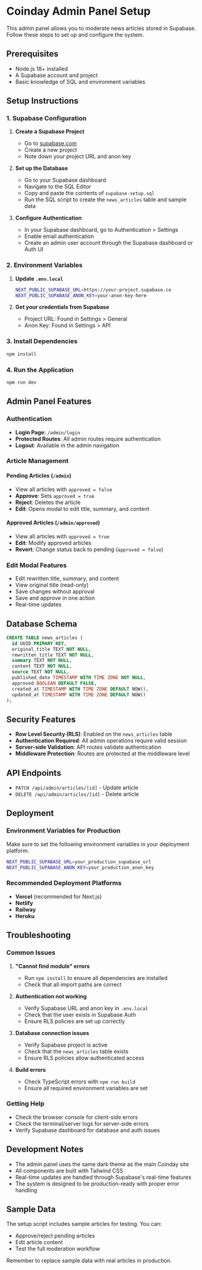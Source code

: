 # Coinday Admin Panel Setup

This admin panel allows you to moderate news articles stored in Supabase. Follow these steps to set up and configure the system.

## Prerequisites

- Node.js 18+ installed
- A Supabase account and project
- Basic knowledge of SQL and environment variables

## Setup Instructions

### 1. Supabase Configuration

1. **Create a Supabase Project**
   - Go to [supabase.com](https://supabase.com)
   - Create a new project
   - Note down your project URL and anon key

2. **Set up the Database**
   - Go to your Supabase dashboard
   - Navigate to the SQL Editor
   - Copy and paste the contents of `supabase-setup.sql`
   - Run the SQL script to create the `news_articles` table and sample data

3. **Configure Authentication**
   - In your Supabase dashboard, go to Authentication > Settings
   - Enable email authentication
   - Create an admin user account through the Supabase dashboard or Auth UI

### 2. Environment Variables

1. **Update `.env.local`**
   ```bash
   NEXT_PUBLIC_SUPABASE_URL=https://your-project.supabase.co
   NEXT_PUBLIC_SUPABASE_ANON_KEY=your-anon-key-here
   ```

2. **Get your credentials from Supabase**
   - Project URL: Found in Settings > General
   - Anon Key: Found in Settings > API

### 3. Install Dependencies

```bash
npm install
```

### 4. Run the Application

```bash
npm run dev
```

## Admin Panel Features

### Authentication
- **Login Page**: `/admin/login`
- **Protected Routes**: All admin routes require authentication
- **Logout**: Available in the admin navigation

### Article Management

#### Pending Articles (`/admin`)
- View all articles with `approved = false`
- **Approve**: Sets `approved = true`
- **Reject**: Deletes the article
- **Edit**: Opens modal to edit title, summary, and content

#### Approved Articles (`/admin/approved`)
- View all articles with `approved = true`
- **Edit**: Modify approved articles
- **Revert**: Change status back to pending (`approved = false`)

### Edit Modal Features
- Edit rewritten title, summary, and content
- View original title (read-only)
- Save changes without approval
- Save and approve in one action
- Real-time updates

## Database Schema

```sql
CREATE TABLE news_articles (
  id UUID PRIMARY KEY,
  original_title TEXT NOT NULL,
  rewritten_title TEXT NOT NULL,
  summary TEXT NOT NULL,
  content TEXT NOT NULL,
  source TEXT NOT NULL,
  published_date TIMESTAMP WITH TIME ZONE NOT NULL,
  approved BOOLEAN DEFAULT FALSE,
  created_at TIMESTAMP WITH TIME ZONE DEFAULT NOW(),
  updated_at TIMESTAMP WITH TIME ZONE DEFAULT NOW()
);
```

## Security Features

- **Row Level Security (RLS)**: Enabled on the `news_articles` table
- **Authentication Required**: All admin operations require valid session
- **Server-side Validation**: API routes validate authentication
- **Middleware Protection**: Routes are protected at the middleware level

## API Endpoints

- `PATCH /api/admin/articles/[id]` - Update article
- `DELETE /api/admin/articles/[id]` - Delete article

## Deployment

### Environment Variables for Production
Make sure to set the following environment variables in your deployment platform:

```bash
NEXT_PUBLIC_SUPABASE_URL=your_production_supabase_url
NEXT_PUBLIC_SUPABASE_ANON_KEY=your_production_anon_key
```

### Recommended Deployment Platforms
- **Vercel** (recommended for Next.js)
- **Netlify**
- **Railway**
- **Heroku**

## Troubleshooting

### Common Issues

1. **"Cannot find module" errors**
   - Run `npm install` to ensure all dependencies are installed
   - Check that all import paths are correct

2. **Authentication not working**
   - Verify Supabase URL and anon key in `.env.local`
   - Check that the user exists in Supabase Auth
   - Ensure RLS policies are set up correctly

3. **Database connection issues**
   - Verify Supabase project is active
   - Check that the `news_articles` table exists
   - Ensure RLS policies allow authenticated access

4. **Build errors**
   - Check TypeScript errors with `npm run build`
   - Ensure all required environment variables are set

### Getting Help

- Check the browser console for client-side errors
- Check the terminal/server logs for server-side errors
- Verify Supabase dashboard for database and auth issues

## Development Notes

- The admin panel uses the same dark theme as the main Coinday site
- All components are built with Tailwind CSS
- Real-time updates are handled through Supabase's real-time features
- The system is designed to be production-ready with proper error handling

## Sample Data

The setup script includes sample articles for testing. You can:
- Approve/reject pending articles
- Edit article content
- Test the full moderation workflow

Remember to replace sample data with real articles in production.